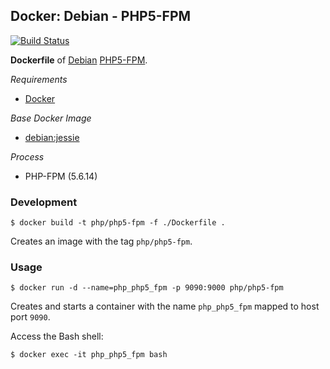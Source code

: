 ## Docker: Debian - PHP5-FPM

[![Build Status](https://travis-ci.org/ericmdev/docker.debian-php5-fpm.svg?branch=master)](https://travis-ci.org/ericmdev/docker.debian-php5-fpm)

**Dockerfile** of [Debian](https://www.debian.org/) [PHP5-FPM](http://php.net/manual/en/book.fpm.php).

*Requirements*
- [Docker](https://www.docker.com/) 

*Base Docker Image*
- [debian:jessie](https://hub.docker.com/_/debian/)

*Process*
- PHP-FPM (5.6.14)

### Development

    $ docker build -t php/php5-fpm -f ./Dockerfile .

Creates an image with the tag `php/php5-fpm`.

### Usage

    $ docker run -d --name=php_php5_fpm -p 9090:9000 php/php5-fpm

Creates and starts a container with the name `php_php5_fpm` mapped to host port `9090`.

Access the Bash shell:

    $ docker exec -it php_php5_fpm bash
